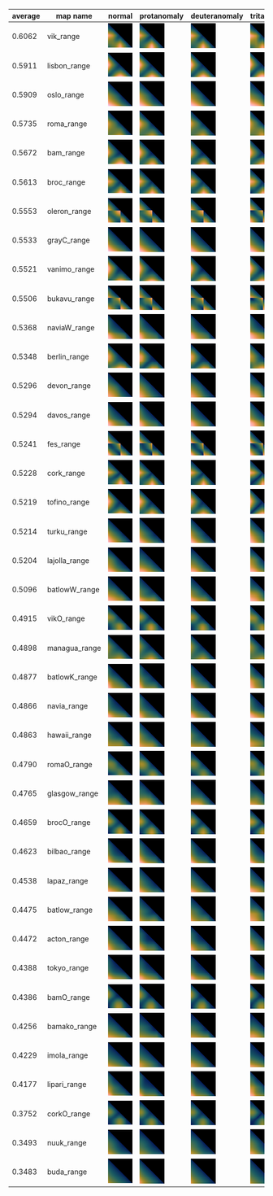 
|average|map name|normal|protanomaly|deuteranomaly|tritanomaly|
|-------|--------|---|---|---|---|
0.6062|vik_range|![vik_range_normal](range/vik_range_normal.png)|![vik_range_protanomaly](range/vik_range_protanomaly.png)|![vik_range_deuteranomaly](range/vik_range_deuteranomaly.png)|![vik_range_tritanomaly](range/vik_range_tritanomaly.png)|
0.5911|lisbon_range|![lisbon_range_normal](range/lisbon_range_normal.png)|![lisbon_range_protanomaly](range/lisbon_range_protanomaly.png)|![lisbon_range_deuteranomaly](range/lisbon_range_deuteranomaly.png)|![lisbon_range_tritanomaly](range/lisbon_range_tritanomaly.png)|
0.5909|oslo_range|![oslo_range_normal](range/oslo_range_normal.png)|![oslo_range_protanomaly](range/oslo_range_protanomaly.png)|![oslo_range_deuteranomaly](range/oslo_range_deuteranomaly.png)|![oslo_range_tritanomaly](range/oslo_range_tritanomaly.png)|
0.5735|roma_range|![roma_range_normal](range/roma_range_normal.png)|![roma_range_protanomaly](range/roma_range_protanomaly.png)|![roma_range_deuteranomaly](range/roma_range_deuteranomaly.png)|![roma_range_tritanomaly](range/roma_range_tritanomaly.png)|
0.5672|bam_range|![bam_range_normal](range/bam_range_normal.png)|![bam_range_protanomaly](range/bam_range_protanomaly.png)|![bam_range_deuteranomaly](range/bam_range_deuteranomaly.png)|![bam_range_tritanomaly](range/bam_range_tritanomaly.png)|
0.5613|broc_range|![broc_range_normal](range/broc_range_normal.png)|![broc_range_protanomaly](range/broc_range_protanomaly.png)|![broc_range_deuteranomaly](range/broc_range_deuteranomaly.png)|![broc_range_tritanomaly](range/broc_range_tritanomaly.png)|
0.5553|oleron_range|![oleron_range_normal](range/oleron_range_normal.png)|![oleron_range_protanomaly](range/oleron_range_protanomaly.png)|![oleron_range_deuteranomaly](range/oleron_range_deuteranomaly.png)|![oleron_range_tritanomaly](range/oleron_range_tritanomaly.png)|
0.5533|grayC_range|![grayC_range_normal](range/grayC_range_normal.png)|![grayC_range_protanomaly](range/grayC_range_protanomaly.png)|![grayC_range_deuteranomaly](range/grayC_range_deuteranomaly.png)|![grayC_range_tritanomaly](range/grayC_range_tritanomaly.png)|
0.5521|vanimo_range|![vanimo_range_normal](range/vanimo_range_normal.png)|![vanimo_range_protanomaly](range/vanimo_range_protanomaly.png)|![vanimo_range_deuteranomaly](range/vanimo_range_deuteranomaly.png)|![vanimo_range_tritanomaly](range/vanimo_range_tritanomaly.png)|
0.5506|bukavu_range|![bukavu_range_normal](range/bukavu_range_normal.png)|![bukavu_range_protanomaly](range/bukavu_range_protanomaly.png)|![bukavu_range_deuteranomaly](range/bukavu_range_deuteranomaly.png)|![bukavu_range_tritanomaly](range/bukavu_range_tritanomaly.png)|
0.5368|naviaW_range|![naviaW_range_normal](range/naviaW_range_normal.png)|![naviaW_range_protanomaly](range/naviaW_range_protanomaly.png)|![naviaW_range_deuteranomaly](range/naviaW_range_deuteranomaly.png)|![naviaW_range_tritanomaly](range/naviaW_range_tritanomaly.png)|
0.5348|berlin_range|![berlin_range_normal](range/berlin_range_normal.png)|![berlin_range_protanomaly](range/berlin_range_protanomaly.png)|![berlin_range_deuteranomaly](range/berlin_range_deuteranomaly.png)|![berlin_range_tritanomaly](range/berlin_range_tritanomaly.png)|
0.5296|devon_range|![devon_range_normal](range/devon_range_normal.png)|![devon_range_protanomaly](range/devon_range_protanomaly.png)|![devon_range_deuteranomaly](range/devon_range_deuteranomaly.png)|![devon_range_tritanomaly](range/devon_range_tritanomaly.png)|
0.5294|davos_range|![davos_range_normal](range/davos_range_normal.png)|![davos_range_protanomaly](range/davos_range_protanomaly.png)|![davos_range_deuteranomaly](range/davos_range_deuteranomaly.png)|![davos_range_tritanomaly](range/davos_range_tritanomaly.png)|
0.5241|fes_range|![fes_range_normal](range/fes_range_normal.png)|![fes_range_protanomaly](range/fes_range_protanomaly.png)|![fes_range_deuteranomaly](range/fes_range_deuteranomaly.png)|![fes_range_tritanomaly](range/fes_range_tritanomaly.png)|
0.5228|cork_range|![cork_range_normal](range/cork_range_normal.png)|![cork_range_protanomaly](range/cork_range_protanomaly.png)|![cork_range_deuteranomaly](range/cork_range_deuteranomaly.png)|![cork_range_tritanomaly](range/cork_range_tritanomaly.png)|
0.5219|tofino_range|![tofino_range_normal](range/tofino_range_normal.png)|![tofino_range_protanomaly](range/tofino_range_protanomaly.png)|![tofino_range_deuteranomaly](range/tofino_range_deuteranomaly.png)|![tofino_range_tritanomaly](range/tofino_range_tritanomaly.png)|
0.5214|turku_range|![turku_range_normal](range/turku_range_normal.png)|![turku_range_protanomaly](range/turku_range_protanomaly.png)|![turku_range_deuteranomaly](range/turku_range_deuteranomaly.png)|![turku_range_tritanomaly](range/turku_range_tritanomaly.png)|
0.5204|lajolla_range|![lajolla_range_normal](range/lajolla_range_normal.png)|![lajolla_range_protanomaly](range/lajolla_range_protanomaly.png)|![lajolla_range_deuteranomaly](range/lajolla_range_deuteranomaly.png)|![lajolla_range_tritanomaly](range/lajolla_range_tritanomaly.png)|
0.5096|batlowW_range|![batlowW_range_normal](range/batlowW_range_normal.png)|![batlowW_range_protanomaly](range/batlowW_range_protanomaly.png)|![batlowW_range_deuteranomaly](range/batlowW_range_deuteranomaly.png)|![batlowW_range_tritanomaly](range/batlowW_range_tritanomaly.png)|
0.4915|vikO_range|![vikO_range_normal](range/vikO_range_normal.png)|![vikO_range_protanomaly](range/vikO_range_protanomaly.png)|![vikO_range_deuteranomaly](range/vikO_range_deuteranomaly.png)|![vikO_range_tritanomaly](range/vikO_range_tritanomaly.png)|
0.4898|managua_range|![managua_range_normal](range/managua_range_normal.png)|![managua_range_protanomaly](range/managua_range_protanomaly.png)|![managua_range_deuteranomaly](range/managua_range_deuteranomaly.png)|![managua_range_tritanomaly](range/managua_range_tritanomaly.png)|
0.4877|batlowK_range|![batlowK_range_normal](range/batlowK_range_normal.png)|![batlowK_range_protanomaly](range/batlowK_range_protanomaly.png)|![batlowK_range_deuteranomaly](range/batlowK_range_deuteranomaly.png)|![batlowK_range_tritanomaly](range/batlowK_range_tritanomaly.png)|
0.4866|navia_range|![navia_range_normal](range/navia_range_normal.png)|![navia_range_protanomaly](range/navia_range_protanomaly.png)|![navia_range_deuteranomaly](range/navia_range_deuteranomaly.png)|![navia_range_tritanomaly](range/navia_range_tritanomaly.png)|
0.4863|hawaii_range|![hawaii_range_normal](range/hawaii_range_normal.png)|![hawaii_range_protanomaly](range/hawaii_range_protanomaly.png)|![hawaii_range_deuteranomaly](range/hawaii_range_deuteranomaly.png)|![hawaii_range_tritanomaly](range/hawaii_range_tritanomaly.png)|
0.4790|romaO_range|![romaO_range_normal](range/romaO_range_normal.png)|![romaO_range_protanomaly](range/romaO_range_protanomaly.png)|![romaO_range_deuteranomaly](range/romaO_range_deuteranomaly.png)|![romaO_range_tritanomaly](range/romaO_range_tritanomaly.png)|
0.4765|glasgow_range|![glasgow_range_normal](range/glasgow_range_normal.png)|![glasgow_range_protanomaly](range/glasgow_range_protanomaly.png)|![glasgow_range_deuteranomaly](range/glasgow_range_deuteranomaly.png)|![glasgow_range_tritanomaly](range/glasgow_range_tritanomaly.png)|
0.4659|brocO_range|![brocO_range_normal](range/brocO_range_normal.png)|![brocO_range_protanomaly](range/brocO_range_protanomaly.png)|![brocO_range_deuteranomaly](range/brocO_range_deuteranomaly.png)|![brocO_range_tritanomaly](range/brocO_range_tritanomaly.png)|
0.4623|bilbao_range|![bilbao_range_normal](range/bilbao_range_normal.png)|![bilbao_range_protanomaly](range/bilbao_range_protanomaly.png)|![bilbao_range_deuteranomaly](range/bilbao_range_deuteranomaly.png)|![bilbao_range_tritanomaly](range/bilbao_range_tritanomaly.png)|
0.4538|lapaz_range|![lapaz_range_normal](range/lapaz_range_normal.png)|![lapaz_range_protanomaly](range/lapaz_range_protanomaly.png)|![lapaz_range_deuteranomaly](range/lapaz_range_deuteranomaly.png)|![lapaz_range_tritanomaly](range/lapaz_range_tritanomaly.png)|
0.4475|batlow_range|![batlow_range_normal](range/batlow_range_normal.png)|![batlow_range_protanomaly](range/batlow_range_protanomaly.png)|![batlow_range_deuteranomaly](range/batlow_range_deuteranomaly.png)|![batlow_range_tritanomaly](range/batlow_range_tritanomaly.png)|
0.4472|acton_range|![acton_range_normal](range/acton_range_normal.png)|![acton_range_protanomaly](range/acton_range_protanomaly.png)|![acton_range_deuteranomaly](range/acton_range_deuteranomaly.png)|![acton_range_tritanomaly](range/acton_range_tritanomaly.png)|
0.4388|tokyo_range|![tokyo_range_normal](range/tokyo_range_normal.png)|![tokyo_range_protanomaly](range/tokyo_range_protanomaly.png)|![tokyo_range_deuteranomaly](range/tokyo_range_deuteranomaly.png)|![tokyo_range_tritanomaly](range/tokyo_range_tritanomaly.png)|
0.4386|bamO_range|![bamO_range_normal](range/bamO_range_normal.png)|![bamO_range_protanomaly](range/bamO_range_protanomaly.png)|![bamO_range_deuteranomaly](range/bamO_range_deuteranomaly.png)|![bamO_range_tritanomaly](range/bamO_range_tritanomaly.png)|
0.4256|bamako_range|![bamako_range_normal](range/bamako_range_normal.png)|![bamako_range_protanomaly](range/bamako_range_protanomaly.png)|![bamako_range_deuteranomaly](range/bamako_range_deuteranomaly.png)|![bamako_range_tritanomaly](range/bamako_range_tritanomaly.png)|
0.4229|imola_range|![imola_range_normal](range/imola_range_normal.png)|![imola_range_protanomaly](range/imola_range_protanomaly.png)|![imola_range_deuteranomaly](range/imola_range_deuteranomaly.png)|![imola_range_tritanomaly](range/imola_range_tritanomaly.png)|
0.4177|lipari_range|![lipari_range_normal](range/lipari_range_normal.png)|![lipari_range_protanomaly](range/lipari_range_protanomaly.png)|![lipari_range_deuteranomaly](range/lipari_range_deuteranomaly.png)|![lipari_range_tritanomaly](range/lipari_range_tritanomaly.png)|
0.3752|corkO_range|![corkO_range_normal](range/corkO_range_normal.png)|![corkO_range_protanomaly](range/corkO_range_protanomaly.png)|![corkO_range_deuteranomaly](range/corkO_range_deuteranomaly.png)|![corkO_range_tritanomaly](range/corkO_range_tritanomaly.png)|
0.3493|nuuk_range|![nuuk_range_normal](range/nuuk_range_normal.png)|![nuuk_range_protanomaly](range/nuuk_range_protanomaly.png)|![nuuk_range_deuteranomaly](range/nuuk_range_deuteranomaly.png)|![nuuk_range_tritanomaly](range/nuuk_range_tritanomaly.png)|
0.3483|buda_range|![buda_range_normal](range/buda_range_normal.png)|![buda_range_protanomaly](range/buda_range_protanomaly.png)|![buda_range_deuteranomaly](range/buda_range_deuteranomaly.png)|![buda_range_tritanomaly](range/buda_range_tritanomaly.png)|
